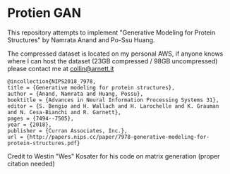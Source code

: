 # Protien GAN

This repository attempts to implement "Generative Modeling for Protein Structures" by Namrata Anand and Po-Ssu Huang. 
  
The compressed dataset is located on my personal AWS, if anyone knows where I can host the dataset (23GB compressed / 98GB uncompressed) please contact me at collin@arnett.it 

```
@incollection{NIPS2018_7978,
title = {Generative modeling for protein structures},
author = {Anand, Namrata and Huang, Possu},
booktitle = {Advances in Neural Information Processing Systems 31},
editor = {S. Bengio and H. Wallach and H. Larochelle and K. Grauman and N. Cesa-Bianchi and R. Garnett},
pages = {7494--7505},
year = {2018},
publisher = {Curran Associates, Inc.},
url = {http://papers.nips.cc/paper/7978-generative-modeling-for-protein-structures.pdf}
```    
  
Credit to Westin "Wes" Kosater for his code on matrix generation (proper citation needed)
